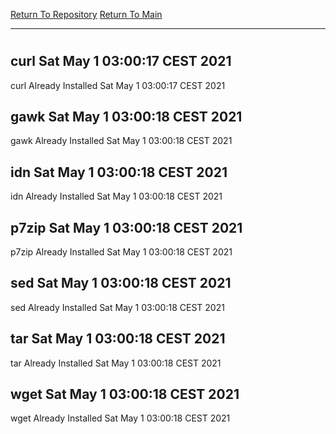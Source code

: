 [Return To Repository](https://github.com/bast69/piholeparser/)
[Return To Main](https://github.com/bast69/piholeparser/blob/master/RecentRunLogs/Mainlog.md)
____________________________________
# 
## curl Sat May  1 03:00:17 CEST 2021
curl Already Installed Sat May  1 03:00:17 CEST 2021
## gawk Sat May  1 03:00:18 CEST 2021
gawk Already Installed Sat May  1 03:00:18 CEST 2021
## idn Sat May  1 03:00:18 CEST 2021
idn Already Installed Sat May  1 03:00:18 CEST 2021
## p7zip Sat May  1 03:00:18 CEST 2021
p7zip Already Installed Sat May  1 03:00:18 CEST 2021
## sed Sat May  1 03:00:18 CEST 2021
sed Already Installed Sat May  1 03:00:18 CEST 2021
## tar Sat May  1 03:00:18 CEST 2021
tar Already Installed Sat May  1 03:00:18 CEST 2021
## wget Sat May  1 03:00:18 CEST 2021
wget Already Installed Sat May  1 03:00:18 CEST 2021
